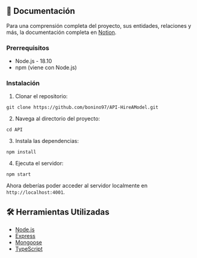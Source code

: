 ## 📝 Documentación

Para una comprensión completa del proyecto, sus entidades, relaciones y más, la documentación completa en [Notion](https://juanbonino.notion.site/Hire-A-Model-c82bdfafd70746178a7095cafd09715e?pvs=4).

### Prerrequisitos

- Node.js - 18.10
- npm (viene con Node.js)

### Instalación

1. Clonar el repositorio:

```
git clone https://github.com/bonino97/API-HireAModel.git
```

2. Navega al directorio del proyecto:

```
cd API
```

3. Instala las dependencias:

```
npm install
```

4. Ejecuta el servidor:

```
npm start
```

Ahora deberías poder acceder al servidor localmente en `http://localhost:4001`.

## 🛠️ Herramientas Utilizadas

- [Node.js](https://nodejs.org/)
- [Express](https://expressjs.com/)
- [Mongoose](https://mongoosejs.com/)
- [TypeScript](https://typescriptlang.org/)
